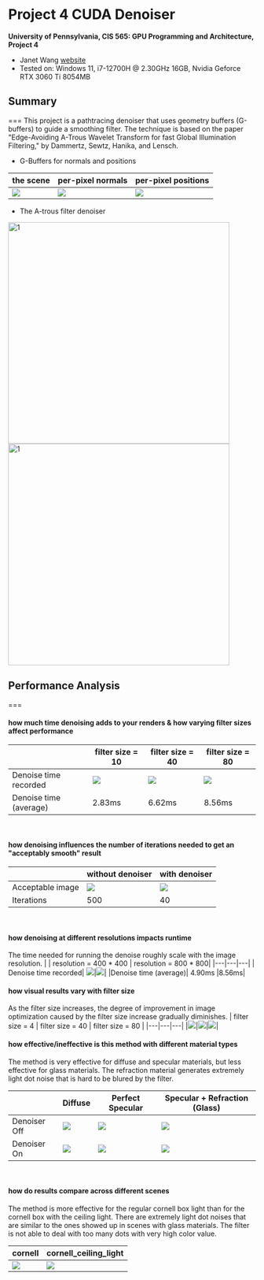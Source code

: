 Project 4 CUDA Denoiser
================

**University of Pennsylvania, CIS 565: GPU Programming and Architecture, Project 4**

* Janet Wang [website](https://xchennnw.github.io/en.github.io/)
* Tested on: Windows 11, i7-12700H @ 2.30GHz 16GB, Nvidia Geforce RTX 3060 Ti  8054MB
  
## Summary
===
This project is a pathtracing denoiser that uses geometry buffers (G-buffers) to guide a smoothing filter. The technique is based on the paper "Edge-Avoiding A-Trous Wavelet Transform for fast Global Illumination Filtering," by Dammertz, Sewtz, Hanika, and Lensch.

* G-Buffers for normals and positions

|  the scene  | per-pixel normals | per-pixel positions | 
|---|---|---|
|![](img/full.png)|![](img/normal.png)|![](img/dist.png)|

* The A-trous filter denoiser

<img width="450" alt="1" src="img/bunny40.png"><img width="450" alt="1" src="img/denoise40.png">
<br/>

## Performance Analysis
===

#### how much time denoising adds to your renders & how varying filter sizes affect performance

| |  filter size = 10 | filter size = 40 | filter size = 80 |
|---|---|---|---|
| Denoise time recorded| ![](img/time10.png)|![](img/time40.png)|![](img/time80.png)|
|Denoise time (average)| 2.83ms|6.62ms|8.56ms|
<br/>

#### how denoising influences the number of iterations needed to get an "acceptably smooth" result

| |  without denoiser | with denoiser| 
|---|---|---|
|Acceptable image | ![](img/bunny500.png)|![](img/denoise40.png)|
|Iterations| 500 |40|
<br/>

#### how denoising at different resolutions impacts runtime

The time needed for running the denoise roughly scale with the image resolution.
| |  resolution = 400 * 400 | resolution = 800 * 800| 
|---|---|---|
| Denoise time recorded| ![](img/time80@400.png)|![](img/time80.png)|
|Denoise time (average)| 4.90ms |8.56ms|
<br/>

#### how visual results vary with filter size
As the filter size increases, the degree of improvement in image optimization caused by the filter size increase gradually diminishes.
|  filter size = 4  | filter size = 40 | filter size = 80 | 
|---|---|---|
|![](img/size4.png)|![](img/size40.png)|![](img/denoise_on_diff.png)|
<br/>

#### how effective/ineffective is this method with different material types

The method is very effective for diffuse and specular materials, but less effective for glass materials. The refraction material generates extremely light dot noise that is hard to be blured by the filter.

| | Diffuse | Perfect Specular | Specular + Refraction (Glass) | 
|---|---|---|---|
|Denoiser Off| ![](img/denoise_off_diff.png)|![](img/denoise_off_spec.png)|![](img/denoise_off_glass.png)|
|Denoiser On | ![](img/denoise_on_diff.png) |![](img/denoise_on_spec.png) |![](img/denoise_on_glass.png) |
<br/>

#### how do results compare across different scenes

The method is more effective for the regular cornell box light than for the cornell box with the ceiling light. There are extremely light dot noises that are similar to the ones showed up in scenes with glass materials. The filter is not able to deal with too many dots with very high color value.

| cornell | cornell_ceiling_light | 
|---|---|
|![](img/no_ceiling.png)|![](img/ceiling.png)|
